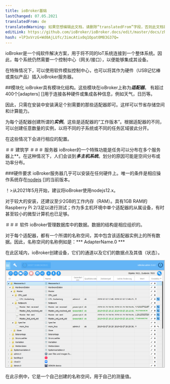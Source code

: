 ```yaml
---
title: ioBroker基础
lastChanged: 07.05.2021
translatedFrom: de
translatedWarning: 如果您想编辑此文档，请删除“translatedFrom”字段，否则此文档将再次自动翻译
editLink: https://github.com/ioBroker/ioBroker.docs/edit/master/docs/zh-cn/basics/README.md
hash: +lP3xVrzG+Wd0AjLUfc/3imcAtix0q1Opat0M83G37Q=
---
```

ioBroker是一个纯软件解决方案，用于将不同的IoT系统连接到一个整体系统。因此，每个系统仍然需要一个控制中心（网关/接口），以便能够集成其设备。

在特殊情况下，可以使用软件模拟控制中心，也可以将其作为硬件（USB记忆棒或类似产品）插入ioBroker服务器。

##模块化
ioBroker具有模块化结构。这些模块在ioBroker上称为***适配器***。
有超过400个[adapters] []用于连接各种硬件或集成各种信息，例如天气，日历等。

因此，只需在安装中安装满足个别需要的那些适配器即可。这样可以节省存储空间和计算能力。

为每个适配器创建所谓的***实例***。这些是适配器的“工作版本”。根据适配器的不同，可以创建任意数量的实例，以将不同的子系统或不同的任务区域彼此分开。

在这些情况下会进行相应的配置。

＃＃ 建筑学
＃＃＃ 服务器
ioBroker的一个特殊功能是任务可以分布在多个服务器上**。在这种情况下，人们会谈到***多主机系统***。划分的原因可能是空间分布或功率分布。

###硬件要求
ioBroker服务器几乎可以安装在任何硬件上。唯一的条件是相应操作系统存在[nodejs] []的当前版本。

！>从2021年5月开始，建议将ioBroker使用nodejs12.x。

对于较大的安装，还建议至少2GB的工作内存（RAM）。具有1GB RAM的Raspberry Pi 2/3足以进行测试；作为多主机环境中单个适配器的从属设备，有时甚至较小的微型计算机也已足够。

＃＃＃ 软件
ioBroker管理数据库中的数据。数据的结构是相应组织的。

对于每个适配器，都有一个所谓的名称空间，其中包含该适配器实例上的所有数据。因此，名称空间的名称例如是：*** AdapterName.0 ***

在此区域内，ioBroker创建设备，它们的通道以及它们的数据点及其值（状态）。

![对象结构](../../de/basics/../admin/media/ADMIN_Objekte_status_tree.png)

在此示例中，它是一个自己创建的名称空间，用于自己的测量值。

[Adapter]: http://download.iobroker.net/list.html

[nodejs]: https://nodejs.org
